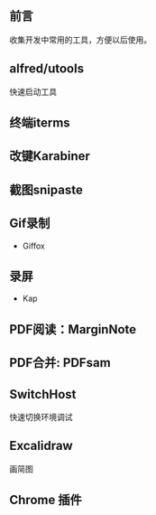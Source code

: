 ## 前言

收集开发中常用的工具，方便以后使用。

## alfred/utools

快速启动工具

## 终端iterms


## 改键Karabiner


## 截图snipaste


## Gif录制

- Giffox

## 录屏

- Kap


## PDF阅读：MarginNote


## PDF合并: PDFsam


## SwitchHost

快速切换环境调试

## Excalidraw

画简图


## Chrome 插件